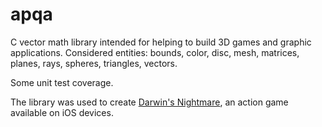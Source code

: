 # apqa
C vector math library intended for helping to build 3D games and graphic applications.
Considered entities: bounds, color, disc, mesh, matrices, planes, rays, spheres, triangles, vectors.

Some unit test coverage.

The library was used to create [Darwin's Nightmare](https://itunes.apple.com/us/app/darwins-nightmare/id816387993?mt=8), an action game available on iOS devices.
